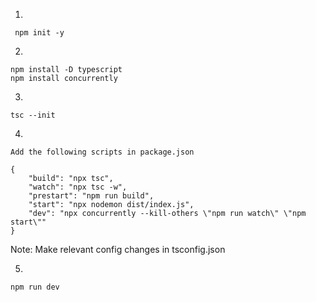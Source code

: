 1.
```
 npm init -y
```
2.
```
npm install -D typescript
npm install concurrently

```

3.
```
tsc --init
```
4.
```
Add the following scripts in package.json

{
    "build": "npx tsc",
    "watch": "npx tsc -w",
    "prestart": "npm run build",
    "start": "npx nodemon dist/index.js",
    "dev": "npx concurrently --kill-others \"npm run watch\" \"npm start\""
}

```

Note: Make relevant config changes in tsconfig.json

5.
```
npm run dev
```